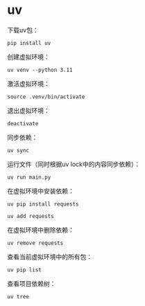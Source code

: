 # uv

下载uv包：

```
pip install uv
```

创建虚拟环境：

```
uv venv --python 3.11
```

激活虚拟环境：

```
source .venv/bin/activate
```

退出虚拟环境：

```
deactivate
```

同步依赖：

```
uv sync
```

运行文件（同时根据uv lock中的内容同步依赖）：

```
uv run main.py
```

在虚拟环境中安装依赖：

```
uv pip install requests
```

```
uv add requests
```

在虚拟环境中删除依赖：

```
uv remove requests
```

查看当前虚拟环境中的所有包：

```
uv pip list
```

查看项目依赖树：

```
uv tree
```

